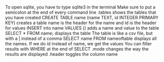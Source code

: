 To open sqlite, you have to type sqlite3 in the terminal
Make sure to put a semicolon at the end of every command line
.tables shows the tables that you have created
CREATE TABLE name (name TEXT, id INTEGER PRIMARY KEY) creates a table
name is the header for the name and id is the header for values
INSERT into name VALUES () adds a name and value to the table
SELECT * FROM name; displays the table
The table is like a csv file, but with a | instead of a comma
SELECT name FROM nameoftable displays all the names. If we do id instead of name, we get the values
You can filter results with WHERE at the end of SELECT
.mode changes the way the results are displayed
.header toggles the column name
